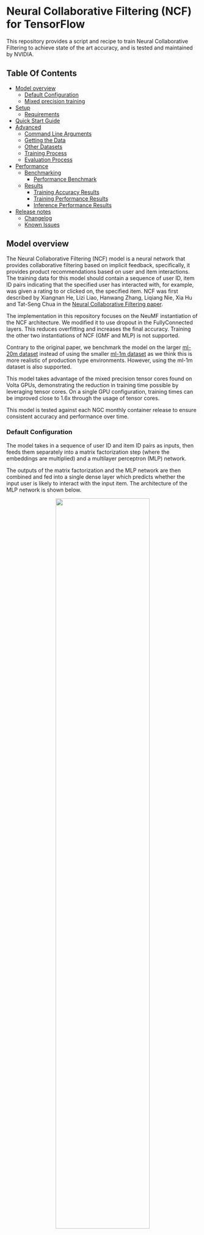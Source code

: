 # Neural Collaborative Filtering (NCF) for TensorFlow

This repository provides a script and recipe to train Neural Collaborative Filtering to achieve state of the art
accuracy, and is tested and maintained by NVIDIA.

## Table Of Contents
* [Model overview](#model-overview)
  * [Default Configuration](#default-configuration)
  * [Mixed precision training](#mixed-precision-training)
* [Setup](#setup)
  * [Requirements](#requirements)
* [Quick Start Guide](#quick-start-guide)
* [Advanced](#advanced)
  * [Command Line Arguments](#command-line-arguments)
  * [Getting the Data](#getting-the-data)
  * [Other Datasets](#other-datasets)
  * [Training Process](#training-process)
  * [Evaluation Process](#evaluation-process)
* [Performance](#performance)
  * [Benchmarking](#benchmarking)
    * [Performance Benchmark](#performance-benchmark)
  * [Results](#results)
    * [Training Accuracy Results](#training-accuracy-results)
    * [Training Performance Results](#training-performance-results)
    * [Inference Performance Results](#inference-performance-results)
* [Release notes](#release-notes)
  * [Changelog](#changelog)
  * [Known Issues](#known-issues)

## Model overview

The Neural Collaborative Filtering (NCF) model is a neural network that provides collaborative filtering based on
implicit feedback, specifically, it provides product recommendations based on user and item interactions.  The training
data for this model should contain a sequence of user ID, item ID pairs indicating that the specified user has
interacted with, for example, was given a rating to or clicked on, the specified item. NCF was first described by
Xiangnan He, Lizi Liao, Hanwang Zhang, Liqiang Nie, Xia Hu and Tat-Seng Chua in the [Neural Collaborative Filtering
paper](https://arxiv.org/abs/1708.05031).

The implementation in this repository focuses on the NeuMF instantiation of the NCF architecture. We modified it to use
dropout in the FullyConnected layers. This reduces overfitting and increases the final accuracy. Training the other two
instantiations of NCF (GMF and MLP) is not supported.

Contrary to the original paper, we benchmark the model on the larger [ml-20m
dataset](https://grouplens.org/datasets/movielens/20m/) instead of using the smaller
[ml-1m dataset](https://grouplens.org/datasets/movielens/1m/) as we think this is more realistic of production type
environments. However, using the ml-1m dataset is also supported.

This model takes advantage of the mixed precision tensor cores found on Volta GPUs, demonstrating the reduction in
training time possible by leveraging tensor cores. On a single GPU configuration, training times can be improved close
to 1.6x through the usage of tensor cores.

This model is tested against each NGC monthly container release to ensure consistent accuracy and performance over time.

### Default Configuration

The model takes in a sequence of user ID and item ID pairs as inputs, then feeds them separately into a matrix
factorization step (where the embeddings are multiplied) and a multilayer perceptron (MLP) network.

The outputs of the matrix factorization and the MLP network are then combined and fed into a single dense layer which
predicts whether the input user is likely to interact with the input item. The architecture of the MLP network is shown
below.

<p align="center">
   <img width="70%" src="./img/ncf_diagram.png" />
   <br>
   Figure 1. The architecture of a Neural Collaborative Filtering model. Taken from the <a href="https://arxiv.org/abs/1708.05031">Neural Collaborative Filtering paper</a>.
</p>

This implementation is implemented with the following features:

- model-parallel multi-gpu training with Horovod
- mixed precision training with TF-AMP (TensorFlow-Automatic Mixed Precision), which enables mixed precision training
  without any changes to the code-base by performing automatic graph rewrites and loss scaling controlled by an
  environmental variable
- fast negative sample generation and data preprocessing with CuPy
    - Before each training epoch, the training data is augmented with randomly generated negatives samples. A “shortcut” is
      enabled by default where the script does not verify that the randomly generated samples are actually negative samples.
      We have found that this shortcut has a low impact on model accuracy while considerably improving the speed and memory
      footprint of the data augmentation stage of training. 
    - Note: The negative samples generated for the test set are always verified regardless if the shortcut is enabled or
      not.

### Mixed Precision Training

[Mixed Precision](https://arxiv.org/abs/1710.03740) training offers significant computational speedup by performing
operations in half-precision format, while storing information in single-precision to retain as much information as
possible. Mixed precision is enabled in TensorFlow by using a custom variable getter that casts variables to
half-precision upon retrieval, while storing variables in single-precision format. Furthermore, to preserve small
gradient magnitudes in backpropagation, a [loss
scaling](https://docs.nvidia.com/deeplearning/sdk/mixed-precision-training/index.html#lossscaling) step must be included
when applying gradients. In TensorFlow, loss scaling can be easily applied by using
[LossScaleOptimizer](https://www.tensorflow.org/api_docs/python/tf/contrib/mixed_precision/LossScaleOptimizer) . The
scaling value to be used can be
[dynamic](https://www.tensorflow.org/api_docs/python/tf/contrib/mixed_precision/ExponentialUpdateLossScaleManager) or
[fixed](https://www.tensorflow.org/api_docs/python/tf/contrib/mixed_precision/FixedLossScaleManager)

Enabling mixed precision is now easier than ever with support for AMP in TensorFlow. TF-AMP is an extension of
TensorFlow that enables mixed precision without any code changes. It accomplishes this by automatically rewriting all
computation graphs with the necessary operations to enable mixed precision training and loss scaling. Currently, TF-AMP
is only available through NVIDIA’s TensorFlow Docker container.

TF-AMP is controlled by the `TF_ENABLE_AUTO_MIXED_PRECISION=1` environment variable; when set, TensorFlow will rewrite
all graphs to perform computations in half-precision format and loss scaling will automatically be applied. 

To enable mixed precision training using TF-AMP, the environment variable can be set prior to running `ncf.py`.
Alternatively, `ncf.py` can be run with the `--fp16` flag.

**Note:**  The `--fp16` flag sets the environment variable to the correct value
for mixed precision training inside the script, for example:

```
# Note that the --fp16 flag maps to the amp variable in code
if args.amp:
    os.environ["TF_ENABLE_AUTO_MIXED_PRECISION"] = "1" 
```

For more information about:
* How to train using mixed precision, see the [Mixed Precision Training](https://arxiv.org/abs/1710.03740) paper
  and the [Training With Mixed Precision documentation](https://docs.nvidia.com/deeplearning/sdk/mixed-precision-training/index.html).
* How to access and enable AMP for TensorFlow, see [Using TF-AMP](https://docs.nvidia.com/deeplearning/dgx/tensorflow-user-guide/index.html#tfamp)
  from the TensorFlow User Guide.


## Setup

The following section lists the requirements in order to start training the NCF model.

### Requirements

This repository contains a `Dockerfile` which extends the TensorFlow NGC container and encapsulates some dependencies.
Aside from these dependencies, ensure you have the following components:

* [NVIDIA Docker](https://github.com/NVIDIA/nvidia-docker)
* [TensorFlow 19.03-py3 NGC container](https://ngc.nvidia.com/catalog/containers/nvidia:tensorflow)
* [NVIDIA Volta based GPU](https://ngc.nvidia.com/catalog/containers/nvidia:tensorflow)

For more information about how to get started with NGC containers, see the following sections from the NVIDIA GPU Cloud
Documentation and the Deep Learning Documentation:

* [Getting Started Using NVIDIA GPU Cloud](https://docs.nvidia.com/ngc/ngc-getting-started-guide/index.html)
* [Accessing And Pulling From The NGC Container Registry](https://docs.nvidia.com/deeplearning/dgx/user-guide/index.html#accessing_registry)
* Running [TensorFlow](https://docs.nvidia.com/deeplearning/dgx/tensorflow-release-notes/running.html#running)

## Quick Start Guide

To train your model using mixed precision with tensor cores or using FP32, perform the following steps using the default
parameters of the NCF model on the ml-20m dataset.

### Clone this repository

```bash
git clone https://github.com/NVIDIA/DeepLearningExamples
cd DeepLearningExamples/TensorFlow/Recommendation/NCF
```

### Build the NCF TensorFlow NGC container.

After Docker is correctly set up, you can build the NCF image with:

```bash
docker build . -t nvidia_ncf
``` 

### Launch the NCF TensorFlow Docker container.

```bash
mkdir data
docker run --runtime=nvidia -it --rm --ipc=host -v ${PWD}/data:/data nvidia_ncf bash
```

This will launch the container and mount the ./data directory as a volume to the /data directory inside the container.
Any datasets and experiment results (logs, checkpoints etc.) saved to /data will be accessible in the ./data directory
on the host.

### Download and preprocess the dataset.

#### ml-20m

Preprocessing consists of downloading the data, filtering out users that have less than 20 ratings (by default), sorting
the data and dropping the duplicates. No data augmentation techniques are used in the preprocessing stage.

To download and preprocess the ml-20m dataset, run:

```bash
./prepare_dataset.sh
```

#### ml-1m

To download and preprocess the ml-1m dataset, run:

```bash
./prepare_dataset.sh ml-1m
```

This will store the preprocessed training and evaluation data in the `/data` directory, so that it can be later used to
train the model (by passing the appropriate `--data` argument to the `ncf.py` script).

### Start training.

After the Docker container is launched, the training with the default hyper-parameters can be started with:

```bash
numgpu=4
datadir=/data/cache/ml-20m
mpirun -np $numgpu \
    --allow-run-as-root \
    python ncf.py --data $datadir
```

After the training is complete, the model parameters that provide the best evaluation accuracy are saved to the
directory passed to the `--checkpoint-dir` argument. By default, this will be in the `/data/checkpoints/` directory.

### Start validation/evaluation.

To run evaluation on a specific checkpoint, simply run the following command:

```bash
checkpoint=/data/checkpoints/model.ckpt
python ncf.py --data /data/cache/ml-20m --mode test --checkpoint-dir $checkpoint
```

Note: TensorFlow checkpoints consist of 3 files each with a `*.ckpt` prefix.

## Advanced

The following sections provide greater details of the dataset, running training and inference, and the training results.

### Command Line Arguments

To see the full list of available options and their descriptions, use the `-h` or `--help` command line option, for
example: 

```bash
python ncf.py --help
```

Aside from options to set hyperparameters, the relevant options to control the behaviour of the script are: 

```
--data DATA           path to test and training data files
-e EPOCHS, --epochs EPOCHS
                      number of epochs to train for
-b BATCH_SIZE, --batch-size BATCH_SIZE
                      number of examples for each iteration
--valid-users-per-batch VALID_USERS_PER_BATCH
                      Number of users tested in each evaluation batch
-n NEGATIVE_SAMPLES, --negative-samples NEGATIVE_SAMPLES
                      number of negative examples per interaction
-k TOPK, --topk TOPK  rank for test examples to be considered a hit
--fp16                enable half-precision computations using automatic
                      mixed precision (only available in supported
                      containers)
--xla                 enable TensorFlow XLA (Accelerated Linear Algebra)
--valid-negative VALID_NEGATIVE
                      Number of negative samples for each positive test
                      example
--loss-scale LOSS_SCALE
                      Loss scale value to use when manually enabling mixed precision training
--checkpoint-dir CHECKPOINT_DIR
                      Path to store the result checkpoint file for training, or to read from for evaluation
--mode {train,test}   Passing "test" will only run a single evaluation,
                      otherwise full training will be performed
--no-neg-trick        do not use negative sample generation shortcut to
                      speed up preprocessing (will increase GPU memory
                      consumption)
--eval-after EVAL_AFTER
                      Perform evaluations only after this many epochs
--verbose             Log the performance and accuracy after every epoch

```

### Getting the Data

For each user, the test dataset is generated by removing one movie the user has
interacted with. For each removed movie, the data is augmented with a large
number of movies (corresponding to the `--valid-negative option`) that the user
has not interacted with.

The repository contains the `prepare_dataset.sh` download script which will
automatically call `download_dataset.sh` to download the desired dataset, and
then preprocess the training and test datasets. By default, data will be
downloaded to the `/data` directory.

#### Other Datasets

This implementation is tuned for the ml-20m and ml-1m datasets.  Using other
datasets might require tuning some hyperparameters (for example, learning rate,
beta1, beta2).

If you'd like to use your custom dataset, you can do so by adding support for
it in the `prepare_dataset.sh` and `download_dataset.sh` scripts. The required
format of the data is a CSV file which should follow the pattern outlined
below:

```
userId, movieId
1,2
1,10
...
```

The CSV file may contain additional columns with extra features such as ratings
and timestamps, but only the `userId` and `movieId` columns are required.

The performance of the model depends on the dataset size. Generally, the model
should scale better for datasets containing more data points. For a smaller
dataset, you might experience slower performance as fixed cost operations that
do not scale with input size will have a larger impact. Furthermore, it will be
difficult for the model to converge.

### Training Process

The training can be launched with the `ncf.py` script. This script will train the
NCF model for a number of epochs specified by the `--epochs` argument, which has
a default value of 40.

During training, the script will begin logging after the number of epochs
specified by the `--eval-after` option. Once a new accuracy record has been set,
the script will output a line like the one below:

```
New Best Epoch: 09, Train Time: 11.4197, Eval Time: 0.7425, HR: 0.9518, NDCG: 0.7341
```

If the `--verbose` option is set, then a line like the one below will be output
at the end of each epoch:

```
Epoch: 08, Train Time: 2.6491, Eval Time: 0.1602, HR: 0.9566, NDCG: 0.7406
```

The evaluation metrics are HR (hit rate), and NDCG (normalized discounted
cumulative gain). In the evaluation set, each user will be assigned one item
that they have actually interacted with, and a number (by default 99) of items
that they have not interacted with. For each user, the evaluation process will
rank each of the items assigned to that user based on the user’s likeliness to
interact with the items. The hit rate measures the percentage of users for
which the item that they have interacted with is ranked within the top `k` items,
where `k` is a number (by default 10) specified by the `-k` option. NDCG has a
similar meaning, except the rank of the positive item is taken into account.
Typically, HR is used as the primary evaluation metric.

At the end of training, output similar to the following provides statistics
regarding the training and evaluation throughputs, as well as the model
accuracies:

```
Minimum Train Time per Epoch: 2.0085
Average Train Time per Epoch: 2.0847
Average Train Throughput:     47654877.9464
Minimum Eval Time per Epoch:  0.1199
Average Eval Time per Epoch:  0.1372
Average Eval Throughput:      1030575.0538
First Epoch to hit:           9
Time to Train:                26.1703
Best HR:                      0.9594
Best Epoch:                   13
```

Additionally, the model parameters that give the best accuracy in validation
will be stored at the directory pointed to by the `--checkpoint-dir` argument.

Multiple GPUs can be used for training through Horovod. The number of GPUs can
be controlled by the `-np` parameter passed to `mpirun`.

### Evaluation Process

The evaluation process can be run by the ncf.py script as well. By passing the
`--mode=test argument`, the script will run evaluation once using the TensorFlow
checkpoint specified by the `--checkpoint-dir` file.


The script will then output a line like the one below which describes the model accuracy:

```
Eval Time = 1.1829, HR@10 = 0.9574, NDCG@10 = 0.7420
```

## Performance

### Benchmarking

The following section shows how to run benchmarks measuring the model
performance in training and inference modes.

#### Performance Benchmark

To benchmark the training and inference performance, run: 

```
numgpu=4
datadir=/data/cache/ml-20m
mpirun -np $numgpu \
    --allow-run-as-root \
    python ncf.py --data $datadir
```

By default, the `ncf.py` script outputs metrics describing the following:

* Training speed and throughput
* Evaluation speed and throughput

### Results

The following sections provide details on how we achieved our performance and accuracy in training and inference.

### Training Accuracy Results

Our results were obtained by running the `ncf.py` training script in the
TensorFlow 19.03-py3 NGC container on a NVIDIA DGX-1 with 8x V100 16G GPUs.
Results for mixed precision were obtained using the `--fp16` flag.

For each configuration, the `ncf.py` script was run 5 times each with different
initial random seeds.  The maximum hit rate achieved among all 5 runs is
recorded to demonstrate the maximum accuracy the model can achieve.

| **Number of GPUs** | **Maximum HR achieved, FP16** | **Maximum HR achieved, FP32** |
|:---:|:--------:|:-------:|
| 1 | 0.9585 | 0.9592 |
| 4 | 0.9589 | 0.9591 |
| 8 | 0.9597 | 0.9598 |

### Training Performance Results

#### NVIDIA DGX-1 (8x V100 16G)

Our results were obtained by running the `ncf.py` training script in the
TensorFlow 19.03-py3 NGC container on a NVIDIA DGX-1 with 8x V100 16GB GPUs
with a consistent global batch size of 1048576 samples. Additionally, for
multiple GPU configurations, a strong scaling strategy is used where the global
batch size remains constant, as opposed to the more traditional weak scaling
strategy where the local batch size is kept constant and the global batch size
increases.  Strong scaling is required due to the model’s inability to converge
at larger batch sizes. Results for mixed precision were obtained using the `--fp16` flag.

For each configuration, the `ncf.py` script was run 5 times each with different
initial random seeds.  The average training throughput among all 5 runs is
recorded to demonstrate the expected training performance the model can
achieve.

| **Number of GPUs** | **FP16 items/sec** | **FP32 items/sec** | **FP16/FP32 speedup** |
|:---:|:-------------:|:-----------:|:-----:|
| 1 | 14,913,842 | 9,255,160 | 1.61x |
| 4 | 39,507,815 | 29,632,703 | 1.33x |
| 8 | 59,462,515 | 49,636,357 | 1.20x |

To achieve these same results, follow the [Quick Start Guide](#quick-start-guide) outlined above.

The performance was measured by the wall clock time over one training epoch.
The number of samples in the epoch (roughly 100 million samples), was then
divided by the average training duration to obtain the items per second metric.

Those results can be improved when [XLA](https://www.tensorflow.org/xla) is used 
in conjunction with mixed precision, delivering up to 2.6x speedup over FP32 on a single GPU (~24.3M items/sec). 
However XLA is still considered experimental.

#### NVIDIA DGX-1 (8x V100 32G)

Our results were obtained by running the `ncf.py` training script in the
TensorFlow 19.03-py3 NGC container on a NVIDIA DGX-1 with 8x V100 32G GPUs with
a consistent global batch size of 1048576 samples. Strong scaling is required
due to the model’s inability to converge at larger batch sizes.

For each configuration, the `ncf.py` script was run 5 times each with different
initial random seeds.  The average training throughput among all 5 runs is
recorded to demonstrate the expected training performance the model can
achieve.

| **Number of GPUs** | **FP16 items/sec** | **FP32 items/sec** | **FP16/FP32 speedup** |
|:---:|:-------------:|:-----------:|:-----:|
| 1 | 14,150,737 | 8,936,983 | 1.58x |
| 4 | 37,770,501 | 28,848,636 | 1.31x |
| 8 | 55,563,205 | 47,057,615 | 1.18x |

To achieve these same results, follow the [Quick Start Guide](#quick-start-guide) outlined above.

The performance was measured by the wall clock time over one training epoch.
The number of samples in the epoch (roughly 100 million samples), was then
divided by the average training duration to obtain the items per second metric.

### Inference Performance Results

Our results were obtained by running the `ncf.py` training script in the
TensorFlow 19.03-py3 NGC container on a NVIDIA DGX-1 with 1x V100 16G GPUs.

For each configuration, the `ncf.py` script was run 5 times each with different
initial random seeds.  The average inference throughput among all 5 runs is
recorded to demonstrate the expected inference performance the model can
achieve.

| **Number of GPUs** | **FP16 items/sec** | **FP32 items/sec** | **FP16/FP32 speedup** |
|:---:|:-------------:|:-----------:|:-----:|
| 1 | 29,248,168 | 19,718,807 | 1.48x |
| 4 | 88,255,971 | 66,625,422 | 1.32x |
| 8 | 119,159,304 | 100,117,608 | 1.19x |

## Release Notes

### Changelog

March 2019
* Initial Release

### Known Issues 

#### Multi-GPU Scaling Efficiency

Currently, this model does not exhibit good scaling efficiency when scaling to
4 and 8 GPUs.  Since we could not find hyper-parameters that could hit the
target accuracy for batch size of over 1 million samples, we elected to use a
strong scaling strategy which generally has worse scaling efficiency compared
to a more common weak scaling strategy. Additionally, we believe that the small
dataset size does not facilitate great scaling. However, the training scripts
allow the use of custom datasets provided they are in the correct format.

#### Scaling beyond 8 GPUs

Neural Collaborative Filtering (NCF) is a relatively lightweight model that
trains quickly with this relatively smaller dataset, ml-20m. Because of the
smaller dataset, the high ratio of communication to computation makes it
difficult to efficiently use more than 8 GPUs. Typically, this is not an issue
because when using 8 GPUs with FP16 precision the training is sufficiently
fast. However, if you would like to scale the training to 16 GPUs and beyond,
you might try modifying the model so that the communication to computation
ratio facilitates better scaling. This could be done, for example, by finding
hyper-parameters that enable using a larger global batch size.

### Preprocessing Out-of-Memory with 16GB GPUs

When running on GPUs with 16GB of memory, ensure the `--no-neg-trick` flag is
**not** set. Otherwise, the data augmentation stage of training will consume
too much GPU memory, causing TensorFlow to raise an out-of-memory error.

This flag, when it is not set, reduces memory consumption in the negative
samples generation phase of training by telling the script not to verify that
the randomly generated samples are actually negative samples (verification
still occurs for negative samples generated for the test set). Therefore, there
is no need to keep the data structures used to verify negative samples in
memory during training.
